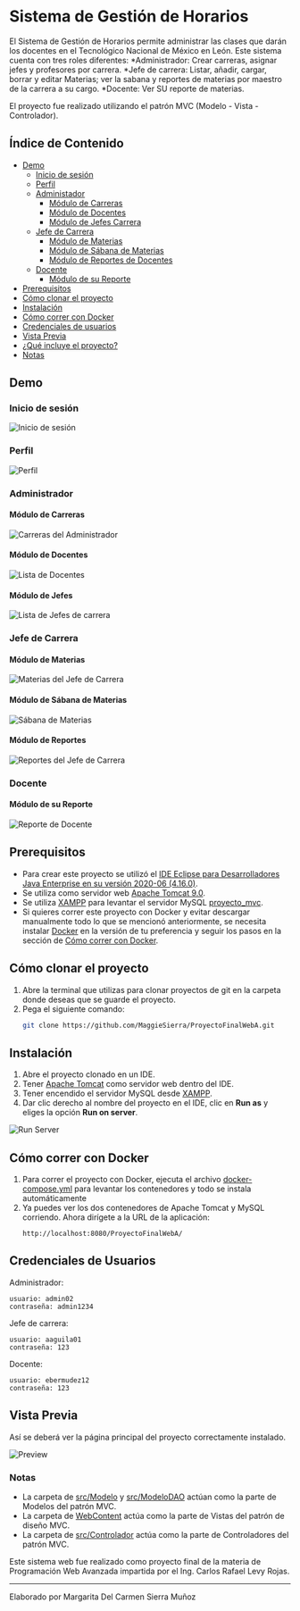 # Sistema de Gestión de Horarios
El Sistema de Gestión de Horarios permite administrar las clases que darán los docentes en el Tecnológico Nacional de México en León. Este sistema cuenta con tres roles diferentes: 
 *Administrador: Crear carreras, asignar jefes y profesores por carrera.
 *Jefe de carrera:  Listar, añadir, cargar, borrar y editar Materias; ver la sabana y reportes de materias por maestro de la carrera a su cargo.
 *Docente: Ver SU reporte de materias.
 
El proyecto fue realizado utilizando el patrón MVC (Modelo - Vista - Controlador).

## Índice de Contenido
* [Demo](#demo-)
    * [Inicio de sesión](#inicio-de-sesión)
    * [Perfil](#perfil)
    * [Administador](#administrador)
        * [Módulo de Carreras](#módulo-de-carreras)
        * [Módulo de Docentes](#módulo-de-docentes)
        * [Módulo de Jefes Carrera](#módulo-de-jefes)
    * [Jefe de Carrera](#jefe-de-carrera)
        * [Módulo de Materias](#módulo-de-materias)
        * [Módulo de Sábana de Materias](#módulo-de-sábana-de-materias)
        * [Módulo de Reportes de Docentes](#módulo-de-reportes)
    * [Docente](#docente)
        * [Módulo de su Reporte](#módulo-de-reporte-docente)
* [Prerequisitos](#prerequisitos-)
* [Cómo clonar el proyecto](#cómo-clonar-el-proyecto-)
* [Instalación](#instalación-)
* [Cómo correr con Docker](#cómo-correr-con-docker-)
* [Credenciales de usuarios](#credenciales-de-usuarios-)
* [Vista Previa](#preview-del-proyecto-)
* [¿Qué incluye el proyecto?](#qué-incluye-el-proyecto-)
* [Notas](#notas-%EF%B8%8F)

## Demo 
### Inicio de sesión
![Inicio de sesión](img/inicio-de-sesion.png)
### Perfil
![Perfil](img/perfil.PNG)
### Administrador
#### Módulo de Carreras
![Carreras del Administrador](img/carreras.gif)
#### Módulo de Docentes
![Lista de Docentes](img/docentes.gif)
#### Módulo de Jefes
![Lista de Jefes de carrera](img/jefes.gif)
### Jefe de Carrera
#### Módulo de Materias
![Materias del Jefe de Carrera](img/materias.gif)
#### Módulo de Sábana de Materias
![Sábana de Materias](img/sabana-materias.gif)
#### Módulo de Reportes
![Reportes del Jefe de Carrera](img/reportes.gif)
### Docente
#### Módulo de su Reporte
![Reporte de Docente](img/reporte-docente.gif)
## Prerequisitos
* Para crear este proyecto se utilizó el [IDE Eclipse para Desarrolladores Java Enterprise en su versión 2020-06 (4.16.0)](https://www.eclipse.org/downloads/packages/release/2020-06/r/eclipse-ide-enterprise-java-developers).
* Se utiliza como servidor web [Apache Tomcat 9.0](https://tomcat.apache.org/download-90.cgi).
* Se utiliza [XAMPP](https://www.apachefriends.org/es/download.html) para levantar el servidor MySQL [proyecto_mvc](database/proyecto_mvc.sql).
* Si quieres correr este proyecto con Docker y evitar descargar manualmente todo lo que se mencionó anteriormente, se necesita instalar [Docker](https://www.docker.com/products/docker-desktop) en la versión de tu preferencia y seguir los pasos en la sección de [Cómo correr con Docker](#cómo-correr-con-docker).

## Cómo clonar el proyecto
1. Abre la terminal que utilizas para clonar proyectos de git en la carpeta donde deseas que se guarde el proyecto.
2. Pega el siguiente comando:
    ```bash
    git clone https://github.com/MaggieSierra/ProyectoFinalWebA.git
    ```

## Instalación
1. Abre el proyecto clonado en un IDE.
3. Tener [Apache Tomcat](#prerequisitos) como servidor web dentro del IDE.
4. Tener encendido el servidor MySQL desde [XAMPP](#prerequisitos).
5. Dar clic derecho al nombre del proyecto en el IDE, clic en **Run as** y eliges la opción **Run on server**.

![Run Server](img/run-proyecto.gif)

## Cómo correr con Docker
1. Para correr el proyecto con Docker, ejecuta el archivo [docker-compose.yml](docker-compose.yml) para levantar los contenedores y todo se instala automáticamente
2. Ya puedes ver los dos contenedores de Apache Tomcat y MySQL corriendo. Ahora dirígete a la URL de la aplicación:
    ```
    http://localhost:8080/ProyectoFinalWebA/
    ```

## Credenciales de Usuarios
Administrador:
```
usuario: admin02
contraseña: admin1234
```

Jefe de carrera:
```
usuario: aaguila01
contraseña: 123
```

Docente:
```
usuario: ebermudez12
contraseña: 123
```

## Vista Previa
Así se deberá ver la página principal del proyecto correctamente instalado.

![Preview](img/pagina.gif)

### Notas
* La carpeta de [src/Modelo](/src/Modelo) y [src/ModeloDAO](/src/ModeloDAO) actúan como la parte de Modelos del patrón MVC.
* La carpeta de [WebContent](/WebContent) actúa como la parte de Vistas del patrón de diseño MVC.
* La carpeta de [src/Controlador](/src/Controlador) actúa como la parte de Controladores del patrón MVC.

Este sistema web fue realizado como proyecto final de la materia de Programación Web Avanzada impartida por el Ing. Carlos Rafael Levy Rojas.

---
Elaborado por Margarita Del Carmen Sierra Muñoz